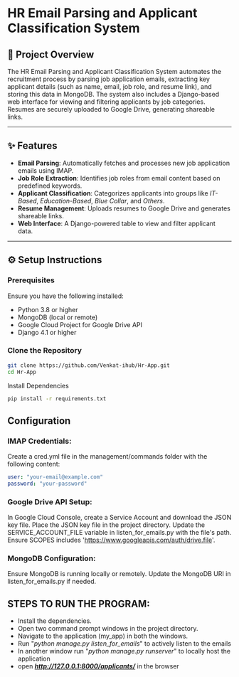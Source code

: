 # HR Email Parsing and Applicant Classification System

## 📄 Project Overview  
The HR Email Parsing and Applicant Classification System automates the recruitment process by parsing job application emails, extracting key applicant details (such as name, email, job role, and resume link), and storing this data in MongoDB. The system also includes a Django-based web interface for viewing and filtering applicants by job categories. Resumes are securely uploaded to Google Drive, generating shareable links.  

---

## ✨ Features  
- **Email Parsing**: Automatically fetches and processes new job application emails using IMAP.  
- **Job Role Extraction**: Identifies job roles from email content based on predefined keywords.  
- **Applicant Classification**: Categorizes applicants into groups like *IT-Based*, *Education-Based*, *Blue Collar*, and *Others*.  
- **Resume Management**: Uploads resumes to Google Drive and generates shareable links.  
- **Web Interface**: A Django-powered table to view and filter applicant data.  

---

## ⚙️ Setup Instructions  

### Prerequisites  
Ensure you have the following installed:  
- Python 3.8 or higher  
- MongoDB (local or remote)  
- Google Cloud Project for Google Drive API  
- Django 4.1 or higher  

### Clone the Repository  
```bash  
git clone https://github.com/Venkat-ihub/Hr-App.git  
cd Hr-App
```
Install Dependencies
```bash
pip install -r requirements.txt  
```
## Configuration
### IMAP Credentials:
Create a cred.yml file in the management/commands folder with the following content:

```yaml
user: "your-email@example.com"  
password: "your-password"
```
### Google Drive API Setup:

In Google Cloud Console, create a Service Account and download the JSON key file.
Place the JSON key file in the project directory.
Update the SERVICE_ACCOUNT_FILE variable in listen_for_emails.py with the file's path.
Ensure SCOPES includes 'https://www.googleapis.com/auth/drive.file'.

### MongoDB Configuration:

Ensure MongoDB is running locally or remotely.
Update the MongoDB URI in listen_for_emails.py if needed.

## STEPS TO RUN THE PROGRAM:

- Install the dependencies.
- Open two command prompt windows in the project directory.
- Navigate to the application (my_app) in both the windows.
- Run "_python manage.py listen_for_emails_" to actively listen to the emails
- In another window run "_python manage.py runserver_" to locally host the application
- open  _**http://127.0.0.1:8000/applicants/**_ in the browser
